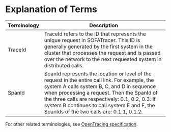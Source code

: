 # Explanation of Terms

Terminology | Description
---- | ---
TraceId | TraceId refers to the ID that represents the unique request in SOFATracer. This ID is generally generated by the first system in the cluster that processes the request and is passed over the network to the next requested system in distributed calls.
SpanId | SpanId represents the location or level of the request in the entire call link. For example, the system A calls system B, C, and D in sequence when processing a request. Then the SpanId of the three calls are respectively: 0.1, 0.2, 0.3. If system B continues to call system E and F, the SpanIds of the two calls are: 0.1.1, 0.1.2.

For other related terminologies, see [OpenTracing specification](http://opentracing.io/documentation/pages/spec.html).